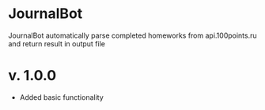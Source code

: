 # JournalBot
JournalBot automatically parse completed homeworks from api.100points.ru and return result in output file


# v. 1.0.0
- Added basic functionality
